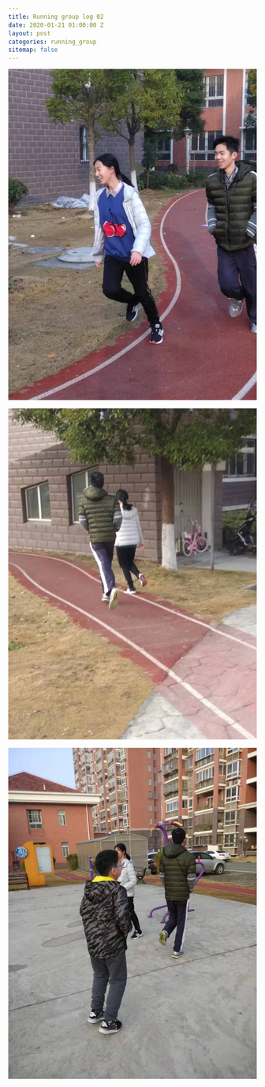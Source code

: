 ```yaml
---
title: Running group log 02
date: 2020-01-21 01:00:00 Z
layout: post
categories: running_group
sitemap: false
---
```


![004](004.jpg)

![005](005.jpg)

![006](006.jpg)

